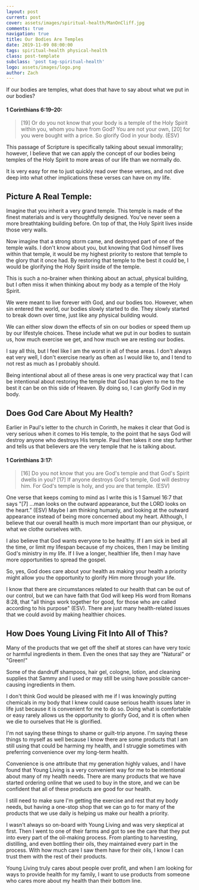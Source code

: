 ```yaml
---
layout: post
current: post
cover: assets/images/spiritual-health/ManOnCliff.jpg
comments: true
navigation: true
title: Our Bodies Are Temples
date: 2019-11-09 08:00:00
tags: spiritual-health physical-health
class: post-template
subclass: 'post tag-spiritual-health'
logo: assets/images/logo.png
author: Zach
---
```


If our bodies are temples, what does that have to say about what we put in our bodies?

#### 1 Corinthians 6:19–20:

> [19] Or do you not know that your body is a temple of the Holy Spirit
> within you, whom you have from God? You are not your own, [20] for you
> were bought with a price. So glorify God in your body. (ESV)

This passage of Scripture is specifically talking about sexual immorality; however, I believe that we can apply the concept of our bodies being temples of the Holy Spirit to more areas of our life than we normally do.

It is very easy for me to just quickly read over these verses, and not dive deep into what other implications these verses can have on my life.

## Picture A Real Temple:

Imagine that you inherit a very grand temple. This temple is made of the finest materials and is very thoughtfully designed. You've never seen a more breathtaking building before. On top of that, the Holy Spirit lives inside those very walls.

Now imagine that a strong storm came, and destroyed part of one of the temple walls. I don't know about you, but knowing that God himself lives within that temple, it would be my highest priority to restore that temple to the glory that it once had. By restoring that temple to the best it could be, I would be glorifying the Holy Spirit inside of the temple.

This is such a no-brainer when thinking about an actual, physical building, but I often miss it when thinking about my body as a temple of the Holy Spirit.

We were meant to live forever with God, and our bodies too. However, when sin entered the world, our bodies slowly started to die. They slowly started to break down over time, just like any physical building would.

We can either slow down the effects of sin on our bodies or speed them up by our lifestyle choices. These include what we put in our bodies to sustain us, how much exercise we get, and how much we are resting our bodies. 

I say all this, but I feel like I am the worst in all of these areas. I don't always eat very well, I don't exercise nearly as often as I would like to, and I tend to not rest as much as I probably should. 

Being intentional about all of these areas is one very practical way that I can be intentional about restoring the temple that God has given to me to the best it can be on this side of Heaven. By doing so, I can glorify God in my body.

## Does God Care About My Health?

Earlier in Paul's letter to the church in Corinth, he makes it clear that God is very serious when it comes to His temple, to the point that he says God will destroy anyone who destroys His temple. Paul then takes it one step further and tells us that believers are the very temple that he is talking about.

#### 1 Corinthians 3:17:
> [16] Do you not know that you are God's temple and that God's Spirit
> dwells in you? [17] If anyone destroys God's temple, God will destroy
> him. For God's temple is holy, and you are that temple. (ESV)

One verse that keeps coming to mind as I write this is 1 Samuel 16:7 that says "[7] ...man looks on the outward appearance, but the LORD looks on the heart.” (ESV) Maybe I am thinking humanly, and looking at the outward appearance instead of being more concerned about my heart. Although, I believe that our overall health is much more important than our physique, or what we clothe ourselves with.

I also believe that God wants everyone to be healthy. If I am sick in bed all the time, or limit my lifespan because of my choices, then I may be limiting God's ministry in my life. If I live a longer, healthier life, then I may have more opportunities to spread the gospel.

So, yes, God does care about your health as making your health a priority might allow you the opportunity to glorify Him more through your life. 

I know that there are circumstances related to our health that can be out of our control, but we can have faith that God will keep His word from Romans 8:28, that "all things work together for good, for those who are called according to his purpose" (ESV). There are just many health-related issues that we could avoid by making healthier choices.

## How Does Young Living Fit Into All of This?

Many of the products that we get off the shelf at stores can have very toxic or harmful ingredients in them. Even the ones that say they are "Natural" or "Green!" 

Some of the dandruff shampoos, hair gel, cologne, lotion, and cleaning supplies that Sammy and I used or may still be using have possible cancer-causing ingredients in them. 

I don't think God would be pleased with me if I was knowingly putting chemicals in my body that I knew could cause serious health issues later in life just because it is convenient for me to do so. Doing what is comfortable or easy rarely allows us the opportunity to glorify God, and it is often when we die to ourselves that He is glorified.

I'm not saying these things to shame or guilt-trip anyone. I'm saying these things to myself as well because I know there are some products that I am still using that could be harming my health, and I struggle sometimes with preferring convenience over my long-term health. 

Convenience is one attribute that my generation highly values, and I have found that Young Living is a very convenient way for me to be intentional about many of my health needs. There are many products that we have started ordering online that we used to buy in the store, and we can be confident that all of these products are good for our health.

I still need to make sure I'm getting the exercise and rest that my body needs, but having a one-stop shop that we can go to for many of the products that we use daily is helping us make our health a priority.

I wasn't always so on-board with Young Living and was very skeptical at first. Then I went to one of their farms and got to see the care that they put into every part of the oil-making process. From planting to harvesting, distilling, and even bottling their oils, they maintained every part in the process. With how much care I saw them have for their oils, I know I can trust them with the rest of their products. 

Young Living truly cares about people over profit, and when I am looking for ways to provide health for my family, I want to use products from someone who cares more about my health than their bottom line.
